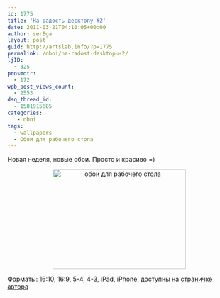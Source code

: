 ```yaml
---
id: 1775
title: 'На радость десктопу #2'
date: 2011-03-21T04:10:05+00:00
author: serEga
layout: post
guid: http://artslab.info/?p=1775
permalink: /oboi/na-radost-desktopu-2/
ljID:
  - 325
prosmotr:
  - 172
wpb_post_views_count:
  - 2553
dsq_thread_id:
  - 1581915685
categories:
   - oboi
tags:
  - wallpapers
  - Обои для рабочего стола
---
```

Новая неделя, новые обои. Просто и красиво =)



<center>
  <a href="http://googledrive.com/host/0B9lHVSSSdxdxd0hjdUdmRzY3Tjg/Guist-16-10.jpg"><img src="http://googledrive.com/host/0B9lHVSSSdxdxd0hjdUdmRzY3Tjg/guist_by_fatezoom-d3ajrjc-300x225.jpg" alt="обои для рабочего стола" title="guist_by_fatezoom-d3ajrjc" width="300" height="225" class="alignnone size-medium wp-image-1776" srcset="http://googledrive.com/host/0B9lHVSSSdxdxd0hjdUdmRzY3Tjg/guist_by_fatezoom-d3ajrjc-300x225.jpg 300w, http://googledrive.com/host/0B9lHVSSSdxdxd0hjdUdmRzY3Tjg/guist_by_fatezoom-d3ajrjc.jpg 800w" sizes="(max-width: 300px) 100vw, 300px" /></a>
</center>



Форматы: 16:10, 16:9, 5-4, 4-3, iPad, iPhone, доступны на <a href="http://fatezoom.deviantart.com/art/Guist-199116840" target="_blank">страничке автора</a>